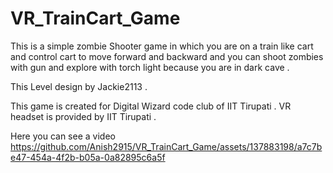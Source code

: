 # VR_TrainCart_Game

This is a simple zombie Shooter game in which you are on a train like cart and control cart to move forward and backward and you can shoot zombies with gun and explore with torch light because you are in dark cave . 

This Level design by Jackie2113 .

This game is created for Digital Wizard code club of IIT Tirupati .
VR headset is provided by IIT Tirupati .

Here you can see a video 
https://github.com/Anish2915/VR_TrainCart_Game/assets/137883198/a7c7be47-454a-4f2b-b05a-0a82895c6a5f

